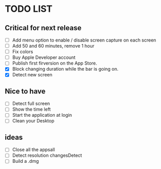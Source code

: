 # TODO LIST

## Critical for next release
- [ ] Add menu option to enable / disable screen capture on each screen
- [ ] Add 50 and 60 minutes, remove 1 hour
- [ ] Fix colors
- [ ] Buy Apple Developer account
- [ ] Publish first firversion on the App Store.
- [x] Block changing duration while the bar is going on.
- [x] Detect new screen

## Nice to have
- [ ] Detect full screen
- [ ] Show the time left
- [ ] Start the application at login
- [ ] Clean your Desktop

##  ideas
- [ ] Close all the appsall
- [ ] Detect resolution changesDetect
- [ ] Build a .dmg
